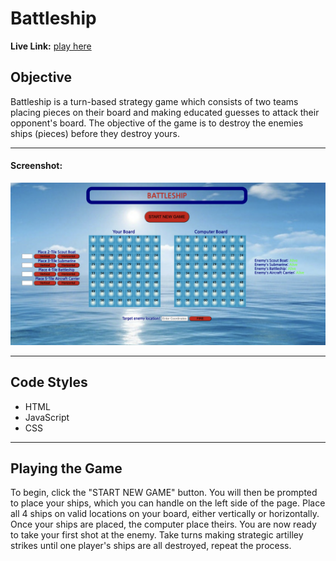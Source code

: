 # Battleship

**Live Link:** [play here](https://coriocharles.github.io/BattleShip-Test/)
## Objective
Battleship is a turn-based strategy game which consists of two teams placing pieces on their board and making educated guesses to attack their opponent's board.  The objective of the game is to destroy the enemies ships (pieces) before they destroy yours.

--------------

#### Screenshot:
![Main Playing Screen](screenshot.png)

--------------

## Code Styles
- HTML
- JavaScript
- CSS

--------------

## Playing the Game
To begin, click the "START NEW GAME" button.  You will then be prompted to place your ships, which you can handle on the left side of the page.  Place all 4 ships on valid locations on your board, either vertically or horizontally.  Once your ships are placed, the computer place theirs.  You are now ready to take your first shot at the enemy.  Take turns making strategic artilley strikes until one player's ships are all destroyed, repeat the process.